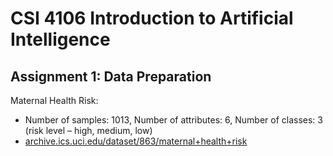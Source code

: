 # CSI 4106 Introduction to Artificial Intelligence

## Assignment 1: Data Preparation

Maternal Health Risk: 
- Number of samples: 1013, Number of attributes: 6, Number of classes: 3 (risk level – high, medium, low)
- [archive.ics.uci.edu/dataset/863/maternal+health+risk](https://archive.ics.uci.edu/dataset/863/maternal+health+risk) 
